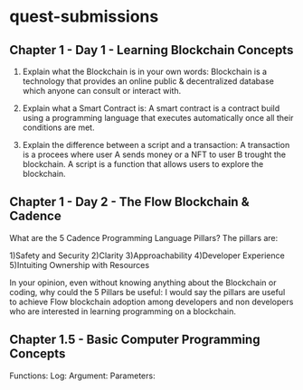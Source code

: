 # quest-submissions

## Chapter 1 - Day 1 - Learning Blockchain Concepts

1) Explain what the Blockchain is in your own words:
Blockchain is a technology that provides an online public & decentralized database which anyone can consult or interact with.
    
2) Explain what a Smart Contract is: 
A smart contract is a contract build using a programming language that executes automatically once all their conditions are met. 
   
3) Explain the difference between a script and a transaction: 
A transaction is a procees where user A sends money or a NFT to user B trought the blockchain. A script is a function that allows users to explore the blockchain. 

## Chapter 1 - Day 2 - The Flow Blockchain & Cadence

What are the 5 Cadence Programming Language Pillars? The pillars are: 

1)Safety and Security
2)Clarity
3)Approachability
4)Developer Experience
5)Intuiting Ownership with Resources

In your opinion, even without knowing anything about the Blockchain or coding, why could the 5 Pillars be useful: I would say the pillars are useful to achieve Flow blockchain adoption among developers and non developers who are interested in learning programming on a blockchain.

## Chapter 1.5 - Basic Computer Programming Concepts

Functions: 
Log:
Argument:
Parameters:

